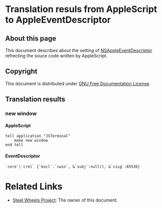 # Translation resuls from AppleScript to AppleEventDescriptor

## About this page
This document describes about the setting of [NSAppleEventDescriptor](https://developer.apple.com/documentation/foundation/nsappleeventdescriptor) refrecting the souce code written by AppleScript.

## Copyright
This document is distributed under [GNU Free Documentation License](https://www.gnu.org/licenses/fdl-1.3.en.html).

## Translation results
### new window
#### AppleScript
````
tell application "JSTerminal"
	make new window
end tell
````

#### EventDescriptor
````
`core`\`crel` {`kocl`:`cwin`, &`subj`:null(), &`csig`:65536}
````

# Related Links
* [Steel Wheels Project](https://steelwheels.github.io): The owner of this document.
